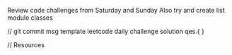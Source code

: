 Review code challenges from Saturday and Sunday
Also try and create list module  classes

// git commit msg template 
leetcode daily challenge solution qes.{ }

// Resources 